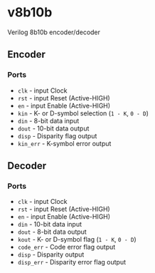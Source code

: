 # v8b10b
Verilog 8b10b encoder/decoder

## Encoder
### Ports
* `clk` - input Clock
* `rst` - input Reset (Active-HIGH)
* `en` - input Enable (Active-HIGH)
* `kin` - K- or D-symbol selection (`1 - K`, `0 - D`)
* `din` - 8-bit data input
* `dout` - 10-bit data output
* `disp` - Disparity flag output 
* `kin_err` - K-symbol error output

## Decoder
### Ports
* `clk` - input Clock
* `rst` - input Reset (Active-HIGH)
* `en` - input Enable (Active-HIGH)
* `din` - 10-bit data input
* `dout` - 8-bit data output
* `kout` - K- or D-symbol flag (`1 - K`, `0 - D`)
* `code_err` - Code error flag output
* `disp` - Disparity output
* `disp_err` - Disparity error flag output
